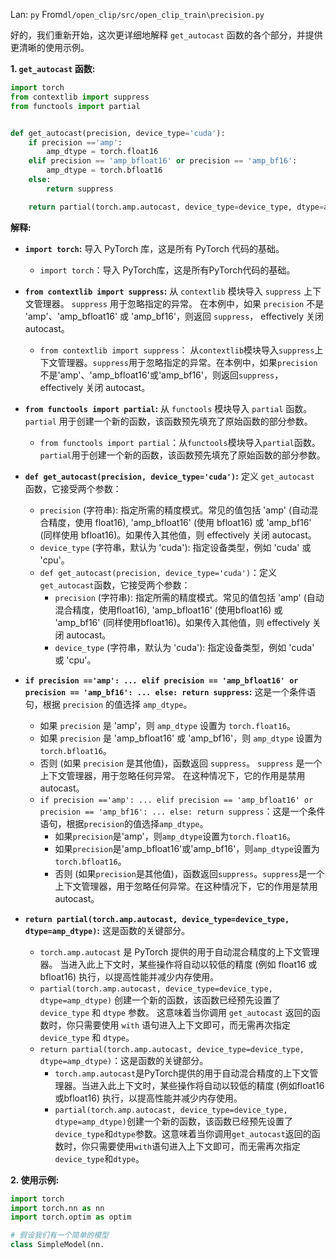 Lan: `py` From`dl/open_clip/src/open_clip_train\precision.py`

好的，我们重新开始，这次更详细地解释 `get_autocast` 函数的各个部分，并提供更清晰的使用示例。

**1. `get_autocast` 函数:**

```python
import torch
from contextlib import suppress
from functools import partial


def get_autocast(precision, device_type='cuda'):
    if precision =='amp':
        amp_dtype = torch.float16
    elif precision == 'amp_bfloat16' or precision == 'amp_bf16':
        amp_dtype = torch.bfloat16
    else:
        return suppress

    return partial(torch.amp.autocast, device_type=device_type, dtype=amp_dtype)
```

**解释:**

*   **`import torch`:** 导入 PyTorch 库，这是所有 PyTorch 代码的基础。
    *   `import torch`：导入 PyTorch库，这是所有PyTorch代码的基础。
*   **`from contextlib import suppress`:** 从 `contextlib` 模块导入 `suppress` 上下文管理器。  `suppress` 用于忽略指定的异常。 在本例中，如果 `precision` 不是 'amp'、'amp\_bfloat16' 或 'amp\_bf16'，则返回 `suppress`， effectively 关闭 autocast。
    *   `from contextlib import suppress`： 从`contextlib`模块导入`suppress`上下文管理器。`suppress`用于忽略指定的异常。在本例中，如果`precision`不是'amp'、'amp_bfloat16'或'amp_bf16'，则返回`suppress`， effectively 关闭 autocast。
*   **`from functools import partial`:** 从 `functools` 模块导入 `partial` 函数。 `partial` 用于创建一个新的函数，该函数预先填充了原始函数的部分参数。
    *   `from functools import partial`：从`functools`模块导入`partial`函数。`partial`用于创建一个新的函数，该函数预先填充了原始函数的部分参数。
*   **`def get_autocast(precision, device_type='cuda')`:**  定义 `get_autocast` 函数，它接受两个参数：
    *   `precision` (字符串):  指定所需的精度模式。常见的值包括 'amp' (自动混合精度，使用 float16), 'amp\_bfloat16' (使用 bfloat16) 或 'amp\_bf16' (同样使用 bfloat16)。如果传入其他值，则 effectively 关闭 autocast。
    *   `device_type` (字符串，默认为 'cuda'): 指定设备类型，例如 'cuda' 或 'cpu'。
    *   `def get_autocast(precision, device_type='cuda')`：定义`get_autocast`函数，它接受两个参数：
        *   `precision` (字符串): 指定所需的精度模式。常见的值包括 'amp' (自动混合精度，使用float16), 'amp_bfloat16' (使用bfloat16) 或 'amp_bf16' (同样使用bfloat16)。如果传入其他值，则 effectively 关闭 autocast。
        *   `device_type` (字符串，默认为 'cuda'): 指定设备类型，例如 'cuda' 或 'cpu'。

*   **`if precision =='amp': ... elif precision == 'amp_bfloat16' or precision == 'amp_bf16': ... else: return suppress`:**  这是一个条件语句，根据 `precision` 的值选择 `amp_dtype`。
    *   如果 `precision` 是 'amp'，则 `amp_dtype` 设置为 `torch.float16`。
    *   如果 `precision` 是 'amp\_bfloat16' 或 'amp\_bf16'，则 `amp_dtype` 设置为 `torch.bfloat16`。
    *   否则 (如果 `precision` 是其他值)，函数返回 `suppress`。 `suppress` 是一个上下文管理器，用于忽略任何异常。 在这种情况下，它的作用是禁用 autocast。
    *   `if precision =='amp': ... elif precision == 'amp_bfloat16' or precision == 'amp_bf16': ... else: return suppress`：这是一个条件语句，根据`precision`的值选择`amp_dtype`。
        *   如果`precision`是'amp'，则`amp_dtype`设置为`torch.float16`。
        *   如果`precision`是'amp_bfloat16'或'amp_bf16'，则`amp_dtype`设置为`torch.bfloat16`。
        *   否则 (如果`precision`是其他值)，函数返回`suppress`。`suppress`是一个上下文管理器，用于忽略任何异常。在这种情况下，它的作用是禁用 autocast。

*   **`return partial(torch.amp.autocast, device_type=device_type, dtype=amp_dtype)`:** 这是函数的关键部分。
    *   `torch.amp.autocast` 是 PyTorch 提供的用于自动混合精度的上下文管理器。  当进入此上下文时，某些操作将自动以较低的精度 (例如 float16 或 bfloat16) 执行，以提高性能并减少内存使用。
    *   `partial(torch.amp.autocast, device_type=device_type, dtype=amp_dtype)` 创建一个新的函数，该函数已经预先设置了 `device_type` 和 `dtype` 参数。  这意味着当你调用 `get_autocast` 返回的函数时，你只需要使用 `with` 语句进入上下文即可，而无需再次指定 `device_type` 和 `dtype`。
    *   `return partial(torch.amp.autocast, device_type=device_type, dtype=amp_dtype)`：这是函数的关键部分。
        *   `torch.amp.autocast`是PyTorch提供的用于自动混合精度的上下文管理器。当进入此上下文时，某些操作将自动以较低的精度 (例如float16或bfloat16) 执行，以提高性能并减少内存使用。
        *   `partial(torch.amp.autocast, device_type=device_type, dtype=amp_dtype)`创建一个新的函数，该函数已经预先设置了`device_type`和`dtype`参数。这意味着当你调用`get_autocast`返回的函数时，你只需要使用`with`语句进入上下文即可，而无需再次指定`device_type`和`dtype`。

**2. 使用示例:**

```python
import torch
import torch.nn as nn
import torch.optim as optim

# 假设我们有一个简单的模型
class SimpleModel(nn.
